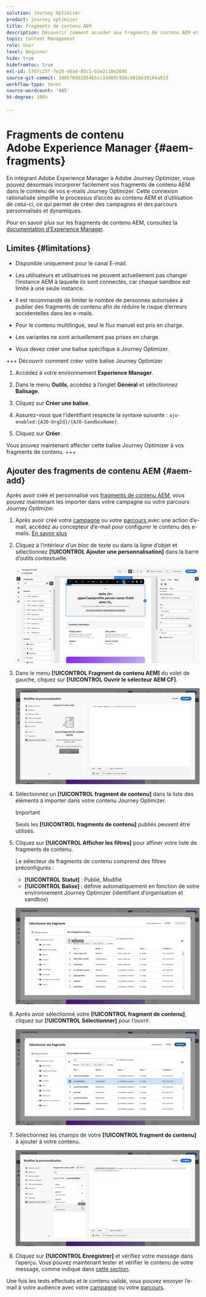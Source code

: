 ```yaml
---
solution: Journey Optimizer
product: journey optimizer
title: Fragments de contenu AEM
description: Découvrir comment accéder aux fragments de contenu AEM et comment les gérer
topic: Content Management
role: User
level: Beginner
hide: true
hidefromtoc: true
exl-id: 57d7c25f-7e39-46ad-85c1-65e2c18e2686
source-git-commit: 3d0576983854b5cc33d8dc956c601b638164a813
workflow-type: tm+mt
source-wordcount: '405'
ht-degree: 100%

---
```


# Fragments de contenu Adobe Experience Manager {#aem-fragments}

En intégrant Adobe Experience Manager à Adobe Journey Optimizer, vous pouvez désormais incorporer facilement vos fragments de contenu AEM dans le contenu de vos e-mails Journey Optimizer. Cette connexion rationalisée simplifie le processus d’accès au contenu AEM et d’utilisation de celui-ci, ce qui permet de créer des campagnes et des parcours personnalisés et dynamiques.

Pour en savoir plus sur les fragments de contenu AEM, consultez la [documentation d’Experience Manager](https://experienceleague.adobe.com/fr/docs/experience-manager-cloud-service/content/sites/authoring/fragments/content-fragments).

## Limites {#limitations}

* Disponible uniquement pour le canal E-mail.

* Les utilisateurs et utilisatrices ne peuvent actuellement pas changer l’instance AEM à laquelle ils sont connectés, car chaque sandbox est limité à une seule instance.

* Il est recommandé de limiter le nombre de personnes autorisées à publier des fragments de contenu afin de réduire le risque d’erreurs accidentelles dans les e-mails.

* Pour le contenu multilingue, seul le flux manuel est pris en charge.

* Les variantes ne sont actuellement pas prises en charge.

* Vous devez créer une balise spécifique à Journey Optimizer.

+++ Découvrir comment créer votre balise Journey Optimizer

   1. Accédez à votre environnement **Experience Manager**.

   1. Dans le menu **Outils**, accédez à l’onglet **Général** et sélectionnez **Balisage**.

   1. Cliquez sur **Créer une balise**.

   1. Assurez-vous que l’identifiant respecte la syntaxe suivante : `ajo-enabled:{AJO-OrgId}/{AJO-SandboxName}`.

   1. Cliquez sur **Créer**.

  Vous pouvez maintenant affecter cette balise Journey Optimizer à vos fragments de contenu.
+++

## Ajouter des fragments de contenu AEM {#aem-add}

Après avoir créé et personnalisé vos [fragments de contenu AEM](https://experienceleague.adobe.com/fr/docs/experience-manager-cloud-service/content/sites/authoring/fragments/content-fragments), vous pouvez maintenant les importer dans votre campagne ou votre parcours Journey Optimizer.

1. Après avoir créé votre [campagne](../email/create-email.md) ou votre [parcours ](../email/create-email.md) avec une action d’e-mail, accédez au concepteur d’e-mail pour configurer le contenu des e-mails. [En savoir plus](../email/get-started-email-design.md)

1. Cliquez à l’intérieur d’un bloc de texte ou dans la ligne d’objet et sélectionnez **[!UICONTROL Ajouter une personnalisation]** dans la barre d’outils contextuelle.

   ![](assets/aem_campaign_2.png)

1. Dans le menu **[!UICONTROL Fragment de contenu AEM]** du volet de gauche, cliquez sur **[!UICONTROL Ouvrir le sélecteur AEM CF]**.

   ![](assets/aem_campaign_3.png)

1. Sélectionnez un **[!UICONTROL fragment de contenu]** dans la liste des éléments à importer dans votre contenu Journey Optimizer.

   >[!IMPORTANT]
   >
   >Seuls les **[!UICONTROL fragments de contenu]** publiés peuvent être utilisés.

1. Cliquez sur **[!UICONTROL Afficher les filtres]** pour affiner votre liste de fragments de contenu.

   Le sélecteur de fragments de contenu comprend des filtres préconfigurés :

   * **[!UICONTROL Statut]** : Publié, Modifié
   * **[!UICONTROL Balise]** : définie automatiquement en fonction de votre environnement Journey Optimizer (identifiant d’organisation et sandbox)

   ![](assets/aem_campaign_4.png)

1. Après avoir sélectionné votre **[!UICONTROL fragment de contenu]**, cliquez sur **[!UICONTROL Sélectionner]** pour l’ouvrir.

   ![](assets/aem_campaign_5.png)

1. Sélectionnez les champs de votre **[!UICONTROL fragment de contenu]** à ajouter à votre contenu.

   ![](assets/aem_campaign_6.png)

1. Cliquez sur **[!UICONTROL Enregistrer]** et vérifiez votre message dans l’aperçu. Vous pouvez maintenant tester et vérifier le contenu de votre message, comme indiqué dans [cette section](preview.md).

Une fois les tests effectués et le contenu validé, vous pouvez envoyer l’e-mail à votre audience avec votre [campagne](../campaigns/review-activate-campaign.md) ou votre [parcours](../building-journeys/publishing-the-journey.md).
